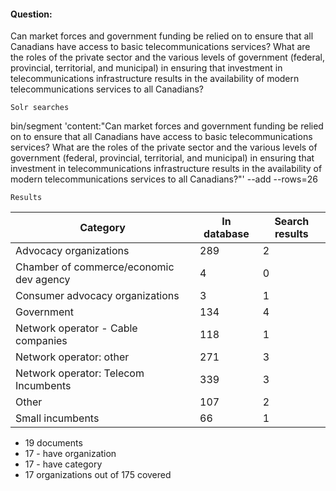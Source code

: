 
#### Question:

 Can market forces and government funding be relied on to ensure that all Canadians have access to basic telecommunications services? What are the roles of the private sector and the various levels of government (federal, provincial, territorial, and municipal) in ensuring that investment in telecommunications infrastructure results in the availability of modern telecommunications services to all Canadians?

`Solr searches`

 bin/segment 'content:"Can market forces and government funding be relied on to ensure that all Canadians have access to basic telecommunications services? What are the roles of the private sector and the various levels of government (federal, provincial, territorial, and municipal) in ensuring that investment in telecommunications infrastructure results in the availability of modern telecommunications services to all Canadians?"'  --add --rows=26

`Results`

Category| In database | Search results
--- | --- | ---
Advocacy organizations |  289 | 2
Chamber of commerce/economic dev agency |    4 | 0
Consumer advocacy organizations |    3  | 1
Government  | 134 | 4
Network operator - Cable companies | 118 | 1
Network operator: other | 271 | 3
Network operator: Telecom Incumbents | 339 | 3
Other | 107 | 2
Small incumbents  | 66  | 1   

- 19 documents
- 17 - have organization
- 17 - have category
- 17 organizations out of 175 covered


